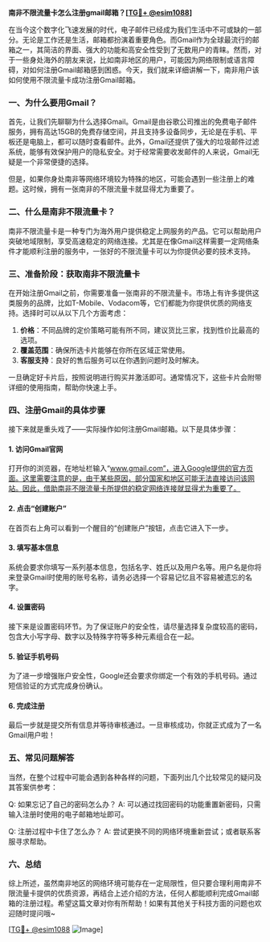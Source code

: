 **南非不限流量卡怎么注册gmail邮箱？[[TG💪+ @esim1088](https://t.me/s/esim1088)]**

在当今这个数字化飞速发展的时代，电子邮件已经成为我们生活中不可或缺的一部分。无论是工作还是生活，邮箱都扮演着重要角色。而Gmail作为全球最流行的邮箱之一，其简洁的界面、强大的功能和高安全性受到了无数用户的青睐。然而，对于一些身处海外的朋友来说，比如南非地区的用户，可能因为网络限制或语言障碍，对如何注册Gmail邮箱感到困惑。今天，我们就来详细讲解一下，南非用户该如何使用不限流量卡成功注册Gmail邮箱。

### 一、为什么要用Gmail？

首先，让我们先聊聊为什么选择Gmail。Gmail是由谷歌公司推出的免费电子邮件服务，拥有高达15GB的免费存储空间，并且支持多设备同步，无论是在手机、平板还是电脑上，都可以随时查看邮件。此外，Gmail还提供了强大的垃圾邮件过滤系统，能够有效保护用户的隐私安全。对于经常需要收发邮件的人来说，Gmail无疑是一个非常便捷的选择。

但是，如果你身处南非等网络环境较为特殊的地区，可能会遇到一些注册上的难题。这时候，拥有一张南非的不限流量卡就显得尤为重要了。

### 二、什么是南非不限流量卡？

南非不限流量卡是一种专门为海外用户提供稳定上网服务的产品。它可以帮助用户突破地域限制，享受高速稳定的网络连接。尤其是在像Gmail这样需要一定网络条件才能顺利注册的服务中，一张好的不限流量卡可以为你提供必要的技术支持。

### 三、准备阶段：获取南非不限流量卡

在开始注册Gmail之前，你需要准备一张南非的不限流量卡。市场上有许多提供这类服务的品牌，比如T-Mobile、Vodacom等，它们都能为你提供优质的网络支持。选择时可以从以下几个方面考虑：

1. **价格**：不同品牌的定价策略可能有所不同，建议货比三家，找到性价比最高的选项。
2. **覆盖范围**：确保所选卡片能够在你所在区域正常使用。
3. **客服支持**：良好的售后服务可以在你遇到问题时及时解决。

一旦确定好卡片后，按照说明进行购买并激活即可。通常情况下，这些卡片会附带详细的使用指南，帮助你快速上手。

### 四、注册Gmail的具体步骤

接下来就是重头戏了——实际操作如何注册Gmail邮箱。以下是具体步骤：

#### 1. 访问Gmail官网

打开你的浏览器，在地址栏输入“www.gmail.com”，进入Google提供的官方页面。这里需要注意的是，由于某些原因，部分国家和地区可能无法直接访问该网站。因此，借助南非不限流量卡所提供的稳定网络连接就显得尤为重要了。

#### 2. 点击“创建账户”

在首页右上角可以看到一个醒目的“创建账户”按钮，点击它进入下一步。

#### 3. 填写基本信息

系统会要求你填写一系列基本信息，包括名字、姓氏以及用户名等。用户名是你将来登录Gmail时使用的账号名称，请务必选择一个容易记忆且不容易被遗忘的名字。

#### 4. 设置密码

接下来是设置密码环节。为了保证账户的安全性，请尽量选择复杂度较高的密码，包含大小写字母、数字以及特殊字符等多种元素组合在一起。

#### 5. 验证手机号码

为了进一步增强账户安全性，Google还会要求你绑定一个有效的手机号码。通过短信验证的方式完成身份确认。

#### 6. 完成注册

最后一步就是提交所有信息并等待审核通过。一旦审核成功，你就正式成为了一名Gmail用户啦！

### 五、常见问题解答

当然，在整个过程中可能会遇到各种各样的问题，下面列出几个比较常见的疑问及其答案供参考：

Q: 如果忘记了自己的密码怎么办？
A: 可以通过找回密码的功能重置新密码，只需输入注册时使用的电子邮箱地址即可。

Q: 注册过程中卡住了怎么办？
A: 尝试更换不同的网络环境重新尝试；或者联系客服寻求帮助。

### 六、总结

综上所述，虽然南非地区的网络环境可能存在一定局限性，但只要合理利用南非不限流量卡提供的优质资源，再结合上述介绍的方法，任何人都能顺利完成Gmail邮箱的注册过程。希望这篇文章对你有所帮助！如果有其他关于科技方面的问题也欢迎随时提问哦~

[[TG💪+ @esim1088](https://t.me/s/esim1088) ![Image](https://i.postimg.cc/4NQfJmqS/Snipaste-2025-05-13-00-14-12.png)]